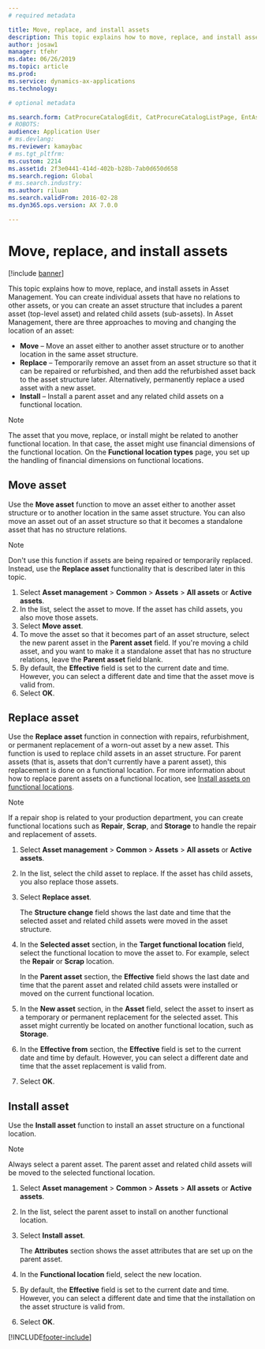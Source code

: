```yaml
---
# required metadata

title: Move, replace, and install assets
description: This topic explains how to move, replace, and install assets in Asset Management.
author: josaw1
manager: tfehr
ms.date: 06/26/2019
ms.topic: article
ms.prod: 
ms.service: dynamics-ax-applications
ms.technology: 

# optional metadata

ms.search.form: CatProcureCatalogEdit, CatProcureCatalogListPage, EntAssetObjectReplace, EntAssetObjectInstallLookup, EntAssetObjectMove, EntAssetObjectTableEditSubObjects
# ROBOTS: 
audience: Application User
# ms.devlang: 
ms.reviewer: kamaybac
# ms.tgt_pltfrm: 
ms.custom: 2214
ms.assetid: 2f3e0441-414d-402b-b28b-7ab0d650d658
ms.search.region: Global
# ms.search.industry: 
ms.author: riluan
ms.search.validFrom: 2016-02-28
ms.dyn365.ops.version: AX 7.0.0

---
```


# Move, replace, and install assets

[!include [banner](../../includes/banner.md)]

 

This topic explains how to move, replace, and install assets in Asset Management. You can create individual assets that have no relations to other assets, or you can create an asset structure that includes a parent asset (top-level asset) and related child assets (sub-assets). In Asset Management, there are three approaches to moving and changing the location of an asset:

- **Move** – Move an asset either to another asset structure or to another location in the same asset structure.
- **Replace** – Temporarily remove an asset from an asset structure so that it can be repaired or refurbished, and then add the refurbished asset back to the asset structure later. Alternatively, permanently replace a used asset with a new asset.
- **Install** – Install a parent asset and any related child assets on a functional location.

> [!NOTE]
> The asset that you move, replace, or install might be related to another functional location. In that case, the asset might use financial dimensions of the functional location. On the **Functional location types** page, you set up the handling of financial dimensions on functional locations.

## Move asset

Use the **Move asset** function to move an asset either to another asset structure or to another location in the same asset structure. You can also move an asset out of an asset structure so that it becomes a standalone asset that has no structure relations.

> [!NOTE]
> Don't use this function if assets are being repaired or temporarily replaced. Instead, use the **Replace asset** functionality that is described later in this topic.

1. Select **Asset management** \> **Common** \> **Assets** \> **All assets** or **Active assets**.
2. In the list, select the asset to move. If the asset has child assets, you also move those assets.
3. Select **Move asset**.
4. To move the asset so that it becomes part of an asset structure, select the new parent asset in the **Parent asset** field. If you're moving a child asset, and you want to make it a standalone asset that has no structure relations, leave the **Parent asset** field blank.
5. By default, the **Effective** field is set to the current date and time. However, you can select a different date and time that the asset move is valid from.
6. Select **OK**.

## Replace asset

Use the **Replace asset** function in connection with repairs, refurbishment, or permanent replacement of a worn-out asset by a new asset. This function is used to replace child assets in an asset structure. For parent assets (that is, assets that don't currently have a parent asset), this replacement is done on a functional location. For more information about how to replace parent assets on a functional location, see [Install assets on functional locations](../functional-locations/install-objects-on-functional-locations.md).

> [!NOTE]
> If a repair shop is related to your production department, you can create functional locations such as **Repair**, **Scrap**, and **Storage** to handle the repair and replacement of assets.

1. Select **Asset management** \> **Common** \> **Assets** \> **All assets** or **Active assets**.
2. In the list, select the child asset to replace. If the asset has child assets, you also replace those assets.
3. Select **Replace asset**.

    The **Structure change** field shows the last date and time that the selected asset and related child assets were moved in the asset structure.

4. In the **Selected asset** section, in the **Target functional location** field, select the functional location to move the asset to. For example, select the **Repair** or **Scrap** location.

    In the **Parent asset** section, the **Effective** field shows the last date and time that the parent asset and related child assets were installed or moved on the current functional location.

5. In the **New asset** section, in the **Asset** field, select the asset to insert as a temporary or permanent replacement for the selected asset. This asset might currently be located on another functional location, such as **Storage**.
7. In the **Effective from** section, the **Effective** field is set to the current date and time by default. However, you can select a different date and time that the asset replacement is valid from.
8. Select **OK**.

## Install asset

Use the **Install asset** function to install an asset structure on a functional location.

> [!NOTE]
> Always select a parent asset. The parent asset and related child assets will be moved to the selected functional location.

1. Select **Asset management** \> **Common** \> **Assets** \> **All assets** or **Active assets**.
2. In the list, select the parent asset to install on another functional location.
3. Select **Install asset**.

    The **Attributes** section shows the asset attributes that are set up on the parent asset.

4. In the **Functional location** field, select the new location.
5. By default, the **Effective** field is set to the current date and time. However, you can select a different date and time that the installation on the asset structure is valid from.
6. Select **OK**.


[!INCLUDE[footer-include](../../../includes/footer-banner.md)]